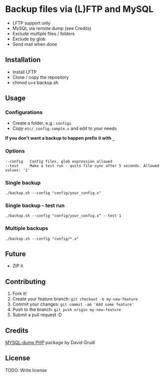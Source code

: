 # Backup files via (L)FTP and MySQL

* LFTP support only
* MySQL via remote dump (see Credits)
* Exclude multiple files / folders
* Exclude by glob
* Send mail when done

## Installation
* Install LFTP
* Clone / copy the repository
* chmod u+x backup.sh

## Usage

### Configurations
* Create a folder, e.g.: `configs`
* Copy `etc/_config.sample.x` and edit to your needs

**If you don't want a backup to happen prefix it with `_`**

### Options
```
--config   Config files, glob expression allowed
--test     Make a test run - quits file sync after 5 seconds. Allowed values: '1'
```

### Single backup
```
./backup.sh --config "config/your_config.x"
```

### Single backup - test run
```
./backup.sh --config "config/your_config.x" --test 1
```

### Multiple backups
```
./backup.sh --config "config/*.x"
```

## Future
* ZIP it

## Contributing
1. Fork it!
2. Create your feature branch: `git checkout -b my-new-feature`
3. Commit your changes: `git commit -am 'Add some feature'`
4. Push to the branch: `git push origin my-new-feature`
5. Submit a pull request :D

## Credits
[MYSQL-dump PHP](https://github.com/dg/MySQL-dump) package by David Grudl

## License
TODO: Write license
